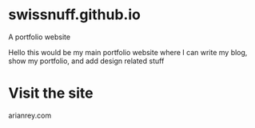 # swissnuff.github.io
A portfolio website

Hello this would be my main portfolio website where I can write my blog, show my portfolio, and add design related stuff

# Visit the site
arianrey.com
